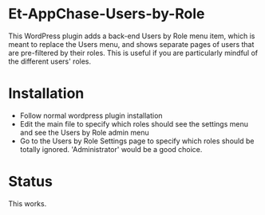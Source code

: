 # Et-AppChase-Users-by-Role
This WordPress plugin adds a back-end Users by Role menu item, which is meant to replace the Users menu, and shows separate pages of users that are pre-filtered by their roles.  This is useful if you are particularly mindful of the different users' roles.

# Installation
* Follow normal wordpress plugin installation
* Edit the main file to specify which roles should see the settings menu and see the Users by Role admin menu
* Go to the Users by Role Settings page to specify which roles should be totally ignored. 'Administrator' would be a good choice.


# Status
This works.

